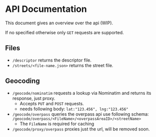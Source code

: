 # API Documentation

This document gives an overview over the api (WIP).

If no specified otherwise only `GET` requests are supported.

## Files

- `/descriptor` returns the descriptor file.
- `/streets/<file-name.json>` returns the street file.

## Geocoding

- `/geocode/nominatim` requests a lookup via Nominatim and returns its response, just proxy.
  - Accepts `PUT` and `POST` requests.
  - needs following body: `lat:"123.456", lng:"123.456"`
- `/geocode/overpass` queries the overpass api use following schema: `/geocode/overpass/<FileName>/<overpassAreaID>/<streetName>`
  - The `FileName` is required for caching
- `/geocode/proxy/overpass` proxies just the url, will be removed soon.
